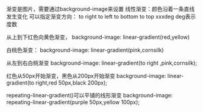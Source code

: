 渐变是图片，需要通过background-image来设置
线性渐变：颜色沿着一条直线发生变化
可以指定渐变方向：
	to right to left to bottom to top
xxxdeg deg表示度数

从上到下红色向黄色渐变，
	background-image: linear-gradient(red,yellow)

白桃色渐变：
	background-image: linear-gradient(pink,cornsilk)

从左到右白桃渐变
	background-image: linear-gradient(to right ,pink,cornsilk);

红色从50px开始渐变，黑色从200px开始渐变
	background-image: linear-gradient(to right,red 50px,black 200px);

repeating-linear-gradient()可以平铺的线形渐变
	background-image: repeating-linear-gradient(purple 50px,yellow 100px);



